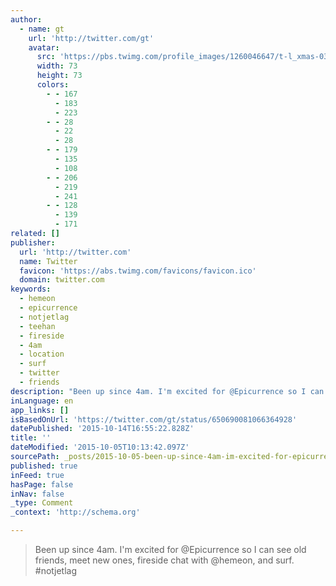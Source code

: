 ```yaml
---
author:
  - name: gt
    url: 'http://twitter.com/gt'
    avatar:
      src: 'https://pbs.twimg.com/profile_images/1260046647/t-l_xmas-031_alt8bit_bigger.jpg'
      width: 73
      height: 73
      colors:
        - - 167
          - 183
          - 223
        - - 28
          - 22
          - 28
        - - 179
          - 135
          - 108
        - - 206
          - 219
          - 241
        - - 128
          - 139
          - 171
related: []
publisher:
  url: 'http://twitter.com'
  name: Twitter
  favicon: 'https://abs.twimg.com/favicons/favicon.ico'
  domain: twitter.com
keywords:
  - hemeon
  - epicurrence
  - notjetlag
  - teehan
  - fireside
  - 4am
  - location
  - surf
  - twitter
  - friends
description: "Been up since 4am. I'm excited for @Epicurrence so I can see old friends, meet new ones, fireside chat with @hemeon, and surf. #notjetlag"
inLanguage: en
app_links: []
isBasedOnUrl: 'https://twitter.com/gt/status/650690081066364928'
datePublished: '2015-10-14T16:55:22.828Z'
title: ''
dateModified: '2015-10-05T10:13:42.097Z'
sourcePath: _posts/2015-10-05-been-up-since-4am-im-excited-for-epicurrence-so-i-can-see.md
published: true
inFeed: true
hasPage: false
inNav: false
_type: Comment
_context: 'http://schema.org'

---
```

> Been up since 4am&period; I'm excited for &commat;Epicurrence so I can see old friends&comma; meet new ones&comma; fireside chat with &commat;hemeon&comma; and surf&period; &num;notjetlag